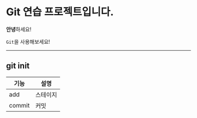 # Git 연습 프로젝트입니다.

**안녕**하세요!

`Git`을 사용해보세요!

---
git init
---

|기능|설명|
|---|---|
|add|스테이지|
|commit|커밋|
